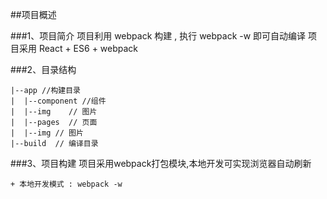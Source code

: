 
##项目概述

###1、项目简介
项目利用 webpack 构建 , 执行 webpack -w 即可自动编译
项目采用 React + ES6 + webpack

###2、目录结构
```
|--app //构建目录
|  |--component //组件
|  |--img    // 图片
|  |--pages  // 页面
|  |--img // 图片
|--build  // 编译目录

```

###3、项目构建
项目采用webpack打包模块,本地开发可实现浏览器自动刷新
```
+ 本地开发模式 : webpack -w
```
